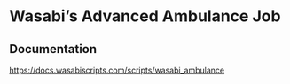 # Wasabi’s Advanced Ambulance Job

## Documentation
https://docs.wasabiscripts.com/scripts/wasabi_ambulance
